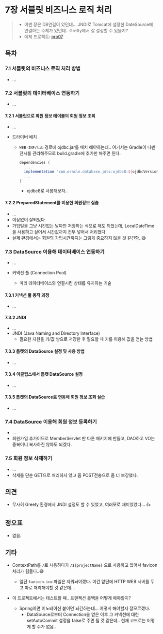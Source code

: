 # 7장 서블릿 비즈니스 로직 처리

> * 이번 장은 DB연결이 있던데... JNDI로 Tomcat에 설정한 DateSource에 연결하는 주제가 있던데.. Gretty에서 잘 설정할 수 있을지? 
> * 예제 프로젝트: [pro07](pro07)



## 목차

### 7.1 서블릿의 비즈니스 로직 처리 방법

* ...



### 7.2 서블릣의 데이터베이스 연동하기

* ...

#### 7.2.1 서블릿으로 회원 정보 테이블의 회원 정보 조회

* ...

* 드라이버 배치
  * `WEB-INF/lib` 경로에 ojdbc.jar를 배치 해야하는데.. 여기서는 Gradle이 디펜던시를 관리해주므로 build.gradle에 추가만 해주면 된다.
  
    ```groovy
    dependencies {
      ...
      implementation "com.oracle.database.jdbc:ojdbc8:${ojdbcVersion}"
      ...
    }      
    ```
  
    * ojdbc8로 사용해보자..
      

#### 7.2.2 PreparedStatement를 이용한 회원정보 실습

* ...
* 이상없이 잘되었다.
* 가입일을 그냥 시간없는 날짜만 저장하는 식으로 해도 되었는데, LocalDateTime을 사용하고 싶어서 시간값까지 전부 넣어서 처리했다.
* 실제 환경에서는 회원의 가입시간까지는 그렇게 중요하지 않을 것 같긴함..😅



### 7.3 DataSource 이용해 데이터베이스 연동하기

* ...

* 커넥션 풀 (Connection Pool) 

  * 미리 데이터베이스와 연결시킨 상태를 유지하는 기술

  

#### 7.3.1 커넥션 풀 동작 과정

* ...



#### 7.3.2 JNDI

* ...
* JNDI (Java Naming and Directory Interface)
  * 필요한 자원을 키/값 쌍으로 저장한 후 필요할 때 키를 이용해 값을 얻는 방법



#### 7.3.3 톰캣의 DataSource 설정 및 사용 방법

* ...

  

#### 7.3.4 이클립스에서 톰캣 DataSource 설정

* ...



#### 7.3.5 톰캣의 DataSource로 연동해 회원 정보 조회 실습

* ...



### 7.4 DataSource 이용해 회원 정보 등록하기

* ...
* 회원가입 추가이므로 MemberServlet 만 다른 패키지에 만들고, DAO하고 VO는 중복이니 복사하진 않아도 되겠다. 



### 7.5 회원 정보 삭제하기

* ...
* 삭제를 단순 GET으로 처리하지 않고 폼 POST전송으로 좀 더 보강했다.




## 의견

* 무사히 Greety 환경에서 JNDI 설정도 할 수 있었고, 여러모로 재미있었다... 👍 

  

## 정오표

* 없음.



## 기타

* ContextPath를 `/`로 사용하다가  `/${projectName}` 으로 사용하고 있어서 favicon 처리가 힘들다..😅 
  * 일단 `favicon.ico` 파일은 지워놔야겠다. 이건 앞단에 HTTP WEB 서버를 두고 따로 처리해야할 것 같은데...

* 이 프로젝트에서는 테스트할 때.. 트랜젝션 롤백을 어떻게 해야할지?
  * Spring이면 어노테이션 붙이면 되긴하는데... 어떻게 해야할지 잘모르겠다.
    * DataSource로부터 Connection을 얻은 이후 그 커넥션에 대한 setAutoCommit 설정을 false로 주면 될 것 같은데.. 현재 코드로는 어떻게 할 수가 없음.. 

